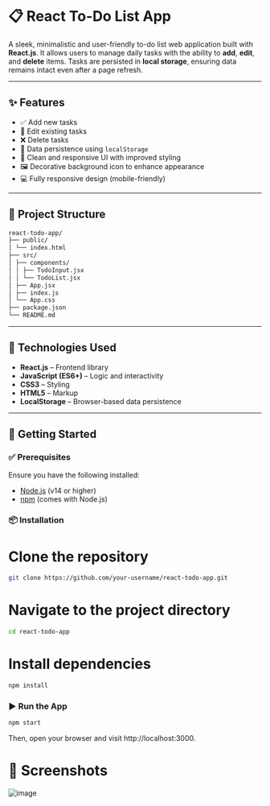 # 📋 React To-Do List App

A sleek, minimalistic and user-friendly to-do list web application built with **React.js**. It allows users to manage daily tasks with the ability to **add**, **edit**, and **delete** items. Tasks are persisted in **local storage**, ensuring data remains intact even after a page refresh.

---

## ✨ Features

- ✅ Add new tasks  
- 📝 Edit existing tasks  
- ❌ Delete tasks  
- 💾 Data persistence using `localStorage`  
- 🎨 Clean and responsive UI with improved styling  
- 🖼️ Decorative background icon to enhance appearance  
- 💻 Fully responsive design (mobile-friendly)  

---

## 📁 Project Structure
```bash
react-todo-app/
├── public/
│ └── index.html
├── src/
│ ├── components/
│ │ ├── TodoInput.jsx
│ │ └── TodoList.jsx
│ ├── App.jsx
│ ├── index.js
│ └── App.css
├── package.json
└── README.md
```

---

## 🔧 Technologies Used

- **React.js** – Frontend library  
- **JavaScript (ES6+)** – Logic and interactivity  
- **CSS3** – Styling  
- **HTML5** – Markup  
- **LocalStorage** – Browser-based data persistence  

---

## 🚀 Getting Started

### ✅ Prerequisites

Ensure you have the following installed:

- [Node.js](https://nodejs.org/) (v14 or higher)  
- [npm](https://www.npmjs.com/) (comes with Node.js)

### 📦 Installation


# Clone the repository
```bash
git clone https://github.com/your-username/react-todo-app.git
```
# Navigate to the project directory
```bash
cd react-todo-app
```

# Install dependencies
```bash
npm install
```

### ▶️ Run the App

```bash
npm start
```
Then, open your browser and visit http://localhost:3000.

# 📸 Screenshots

![image](https://github.com/user-attachments/assets/55f979f1-5134-4c6c-be27-12ff95780c1c)

